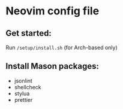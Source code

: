 # Neovim config file

## Get started:
Run `/setup/install.sh` (for Arch-based only)

## Install Mason packages:
* jsonlint
* shellcheck
* stylua
* prettier

